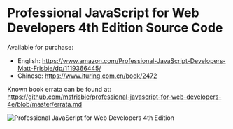 # Professional JavaScript for Web Developers 4th Edition Source Code

Available for purchase:
* English: https://www.amazon.com/Professional-JavaScript-Developers-Matt-Frisbie/dp/1119366445/
* Chinese: https://www.ituring.com.cn/book/2472

Known book errata can be found at: https://github.com/msfrisbie/professional-javascript-for-web-developers-4e/blob/master/errata.md

![Professional JavaScript for Web Developers 4th Edition](https://raw.githubusercontent.com/msfrisbie/professional-javascript-for-web-developers-4e/master/pjwd_front_cover.jpg?raw=true)
